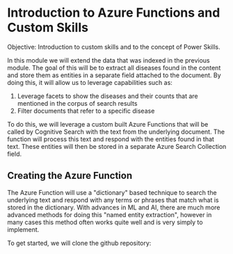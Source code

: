 # Introduction to Azure Functions and Custom Skills
Objective: Introduction to custom skills and to the concept of Power Skills.

In this module we will extend the data that was indexed in the previous module.  The goal of this will be to extract all diseases found in the content and store them as entities in a separate field attached to the document.  By doing this, it will allow us to leverage capabilities such as:

1) Leverage facets to show the diseases and their counts that are mentioned in the corpus of search results
2) Filter documents that refer to a specific disease

To do this, we will leverage a custom built Azure Functions that will be called by Cognitive Search with the text from the underlying document.  The function will process this text and respond with the entities found in that text.  These entities will then be stored in a separate Azure Search Collection field.

## Creating the Azure Function

The Azure Function will use a "dictionary" based technique to search the underlying text and respond with any terms or phrases that match what is stored in the dictionary.  With advances in ML and AI, there are much more advanced methods for doing this "named entity extraction", however in many cases this method often works quite well and is very simply to implement.  

To get started, we will clone the github repository: 

